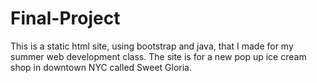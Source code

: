 # Final-Project
This is a static html site, using bootstrap and java, that I made for my summer web development class. The site is for a new pop up ice cream shop in downtown NYC called Sweet Gloria.  
